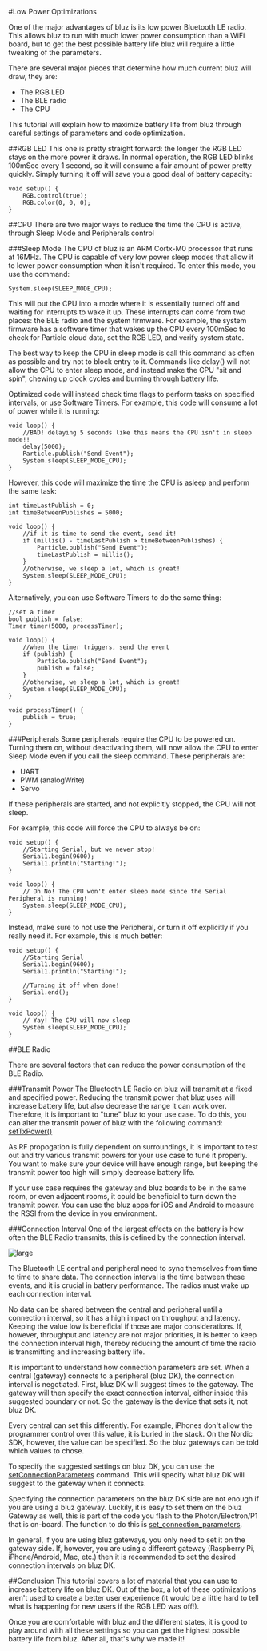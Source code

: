 #Low Power Optimizations

One of the major advantages of bluz is its low power Bluetooth LE radio. This allows bluz to run with much lower power consumption than
a WiFi board, but to get the best possible battery life bluz will require a little tweaking of the parameters.

There are several major pieces that determine how much current bluz will draw, they are:

- The RGB LED
- The BLE radio
- The CPU

This tutorial will explain how to maximize battery life from bluz through careful settings of parameters and code optimization.

##RGB LED
This one is pretty straight forward: the longer the RGB LED stays on the more power it draws. In normal operation, the RGB LED blinks
100mSec every 1 second, so it will consume a fair amount of power pretty quickly. Simply turning it off will save you a good deal of battery
capacity:

```
void setup() {
    RGB.control(true);
    RGB.color(0, 0, 0);
}
```

##CPU
There are two major ways to reduce the time the CPU is active, through Sleep Mode and Peripherals control

###Sleep Mode
The CPU of bluz is an ARM Cortx-M0 processor that runs at 16MHz. The CPU is capable of very low power sleep modes that allow it to
lower power consumption when it isn't required. To enter this mode, you use the command:

```
System.sleep(SLEEP_MODE_CPU);
```

This will put the CPU into a mode where it is essentially turned off and waiting for interrupts to wake it up. These interrupts can come from
two places: the BLE radio and the system firmware. For example, the system firmware has a software timer that wakes up the CPU every 100mSec
to check for Particle cloud data, set the RGB LED, and verify system state.

The best way to keep the CPU in sleep mode is call this command as often as possible and try not to block entry to it. Commands like delay()
will not allow the CPU to enter sleep mode, and instead make the CPU "sit and spin", chewing up clock cycles and burning through battery life.

Optimized code will instead check time flags to perform tasks on specified intervals, or use Software Timers. For example, this code will consume
a lot of power while it is running:

```
void loop() {
    //BAD! delaying 5 seconds like this means the CPU isn't in sleep mode!!
    delay(5000);
    Particle.publish("Send Event");
    System.sleep(SLEEP_MODE_CPU);
}

```

However, this code will maximize the time the CPU is asleep and perform the same task:

```
int timeLastPublish = 0;
int timeBetweenPublishes = 5000;

void loop() {
    //if it is time to send the event, send it!
    if (millis() - timeLastPublish > timeBetweenPublishes) {
        Particle.publish("Send Event");
        timeLastPublish = millis();
    }
    //otherwise, we sleep a lot, which is great!
    System.sleep(SLEEP_MODE_CPU);
}

```

Alternatively, you can use Software Timers to do the same thing:

```
//set a timer
bool publish = false;
Timer timer(5000, processTimer);

void loop() {
    //when the timer triggers, send the event
    if (publish) {
        Particle.publish("Send Event");
        publish = false;
    }
    //otherwise, we sleep a lot, which is great!
    System.sleep(SLEEP_MODE_CPU);
}

void processTimer() {
    publish = true;
}

```

###Peripherals
Some peripherals require the CPU to be powered on. Turning them on, without deactivating them, will now allow the CPU to enter Sleep Mode even
if you call the sleep command. These peripherals are:

- UART
- PWM (analogWrite)
- Servo

If these peripherals are started, and not explicitly stopped, the CPU will not sleep.

For example, this code will force the CPU to always be on:

```
void setup() {
    //Starting Serial, but we never stop!
    Serial1.begin(9600);
    Serial1.println("Starting!");
}

void loop() {
    // Oh No! The CPU won't enter sleep mode since the Serial Peripheral is running!
    System.sleep(SLEEP_MODE_CPU);
}

```

Instead, make sure to not use the Peripheral, or turn it off explicitly if you really need it. For example, this is much better:

```
void setup() {
    //Starting Serial
    Serial1.begin(9600);
    Serial1.println("Starting!");

    //Turning it off when done!
    Serial.end();
}

void loop() {
    // Yay! The CPU will now sleep
    System.sleep(SLEEP_MODE_CPU);
}

```

##BLE Radio

There are several factors that can reduce the power consumption of the BLE Radio.

###Transmit Power
The Bluetooth LE Radio on bluz will transmit at a fixed and specified power. Reducing the transmit power that bluz uses will increase battery life,
but also decrease the range it can work over. Therefore, it is important to "tune" bluz to your use case. To do this, you can alter
the transmit power of bluz with the following command: [setTxPower()](../reference/ble.md#settxpower)

As RF propogation is fully dependent on surroundings, it is important to test out and try various transmit powers for your use case to tune it
properly. You want to make sure your device will have enough range, but keeping the transmit power too high will simply decrease battery life.

If your use case requires the gateway and bluz boards to be in the same room, or even adjacent rooms, it could be beneficial to turn down
the transmit power. You can use the bluz apps for iOS and Android to measure the RSSI from the device in you environment.

###Connection Interval
One of the largest effects on the battery is how often the BLE Radio transmits, this is defined by the connection interval.

![large](/img/connection_interval.png)

The Bluetooth LE central and peripheral need to sync themselves from time to time to share data. The connection interval is the time between these
  events, and it is crucial in battery performance. The radios must wake up each connection interval.

No data can be shared between the central and peripheral until a connection interval, so it has a high impact on throughput and latency. Keeping
the value low is beneficial if those are major considerations. If, however, throughput and latency are not major priorities, it is better to
keep the connection interval high, thereby reducing the amount of time the radio is transmitting and increasing battery life.

It is important to understand how connection parameters are set. When a central (gateway) connects to a peripheral (bluz DK), the connection
interval is negotiated. First, bluz DK will suggest times to the gateway. The gateway will then specify the exact connection interval, either inside
this suggested boundary or not. So the gateway is the device that sets it, not bluz DK.

Every central can set this differently. For example, iPhones don't allow the programmer control over this value, it is buried in the stack. On the Nordic
SDK, however, the value can be specified. So the bluz gateways can be told which values to chose.

To specify the suggested settings on bluz DK, you can use the [setConnectionParameters](../reference/ble.md#setconnectionparametersminimum-maximum)
command. This will specify what bluz DK will suggest to the gateway when it connects.

Specifying the connection parameters on the bluz DK side are not enough if you are using a bluz gateway. Luckily, it is easy to set them on the
bluz Gateway as well, this is part of the code you flash to the Photon/Electron/P1 that is on-board. The function to do this is
[set_connection_parameters](../reference/bluz_gateway.md#set_connection_parameters).

In general, if you are using bluz gateways, you only need to set it on the gateway side. If, however, you are using a different gateway
(Raspberry Pi, iPhone/Android, Mac, etc.) then it is recommended to set the desired connection intervals on bluz DK.

##Conclusion
This tutorial covers a lot of material that you can use to increase battery life on bluz DK. Out of the box, a lot of these optimizations aren't
used to create a better user experience (it would be a little hard to tell what is happening for new users if the RGB LED was off!).

Once you are comfortable with bluz and the different states, it is good to play around with all these settings so you can get the highest possible
battery life from bluz. After all, that's why we made it!







